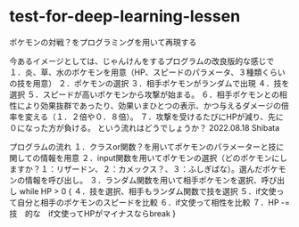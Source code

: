 # test-for-deep-learning-lessen
ポケモンの対戦？をプログラミングを用いて再現する

今あるイメージとしては、じゃんけんをするプログラムの改良版的な感じで
１．炎、草、水のポケモンを用意（HP、スピードのパラメータ、３種類くらいの技を用意）
２．ポケモンの選択
３．相手ポケモンがランダムで出現
４．技を選択
５．スピードが高いポケモンから攻撃が始まる。
６．相手ポケモンとの相性により効果抜群であったり、効果いまひとつの表示、かつ与えるダメージの倍率を変える（１．２倍や０．８倍）。
７．攻撃を受けるたびにHPが減り、先に０になった方が負ける。
という流れはどうでしょうか？
2022.08.18 Shibata

プログラムの流れ
１．クラスor関数？を用いてポケモンのパラメーターと技に関しての情報を用意
２．input関数を用いてポケモンの選択（どのポケモンにしますか？１：リザードン、２：カメックス？、３：ふしぎばな）。選んだポケモンの情報を呼び出し。
３．ランダム関数を用いて相手ポケモンを選択、呼び出し
while HP > 0 {
４．技を選択、相手もランダム関数で技を選択
５．if文使って自分と相手のポケモンのスピードを比較
６．if文使って相性を比較
７．HP -= 技　的な　if文使ってHPがマイナスならbreak
}

